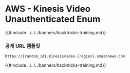 # AWS - Kinesis Video Unauthenticated Enum

{{#include ../../../banners/hacktricks-training.md}}

### 공개 URL 템플릿
```
https://{random_id}.kinesisvideo.{region}.amazonaws.com
```
{{#include ../../../banners/hacktricks-training.md}}
